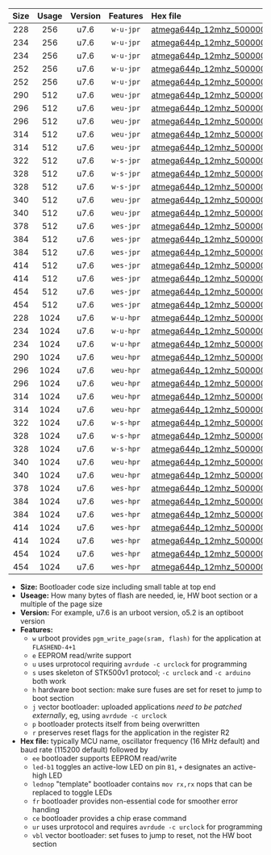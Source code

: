 |Size|Usage|Version|Features|Hex file|
|:-:|:-:|:-:|:-:|:--|
|228|256|u7.6|`w-u-jpr`|[atmega644p_12mhz_500000bps_ur_vbl.hex](https://raw.githubusercontent.com/stefanrueger/urboot/main/atmega644p_12mhz_500000bps_ur_vbl.hex)|
|234|256|u7.6|`w-u-jpr`|[atmega644p_12mhz_500000bps_led+b0_ur_vbl.hex](https://raw.githubusercontent.com/stefanrueger/urboot/main/atmega644p_12mhz_500000bps_led+b0_ur_vbl.hex)|
|234|256|u7.6|`w-u-jpr`|[atmega644p_12mhz_500000bps_lednop_ur_vbl.hex](https://raw.githubusercontent.com/stefanrueger/urboot/main/atmega644p_12mhz_500000bps_lednop_ur_vbl.hex)|
|252|256|u7.6|`w-u-jpr`|[atmega644p_12mhz_500000bps_led+b0_fr_ur_vbl.hex](https://raw.githubusercontent.com/stefanrueger/urboot/main/atmega644p_12mhz_500000bps_led+b0_fr_ur_vbl.hex)|
|252|256|u7.6|`w-u-jpr`|[atmega644p_12mhz_500000bps_lednop_fr_ur_vbl.hex](https://raw.githubusercontent.com/stefanrueger/urboot/main/atmega644p_12mhz_500000bps_lednop_fr_ur_vbl.hex)|
|290|512|u7.6|`weu-jpr`|[atmega644p_12mhz_500000bps_ee_ur_vbl.hex](https://raw.githubusercontent.com/stefanrueger/urboot/main/atmega644p_12mhz_500000bps_ee_ur_vbl.hex)|
|296|512|u7.6|`weu-jpr`|[atmega644p_12mhz_500000bps_ee_led+b0_ur_vbl.hex](https://raw.githubusercontent.com/stefanrueger/urboot/main/atmega644p_12mhz_500000bps_ee_led+b0_ur_vbl.hex)|
|296|512|u7.6|`weu-jpr`|[atmega644p_12mhz_500000bps_ee_lednop_ur_vbl.hex](https://raw.githubusercontent.com/stefanrueger/urboot/main/atmega644p_12mhz_500000bps_ee_lednop_ur_vbl.hex)|
|314|512|u7.6|`weu-jpr`|[atmega644p_12mhz_500000bps_ee_led+b0_fr_ur_vbl.hex](https://raw.githubusercontent.com/stefanrueger/urboot/main/atmega644p_12mhz_500000bps_ee_led+b0_fr_ur_vbl.hex)|
|314|512|u7.6|`weu-jpr`|[atmega644p_12mhz_500000bps_ee_lednop_fr_ur_vbl.hex](https://raw.githubusercontent.com/stefanrueger/urboot/main/atmega644p_12mhz_500000bps_ee_lednop_fr_ur_vbl.hex)|
|322|512|u7.6|`w-s-jpr`|[atmega644p_12mhz_500000bps_vbl.hex](https://raw.githubusercontent.com/stefanrueger/urboot/main/atmega644p_12mhz_500000bps_vbl.hex)|
|328|512|u7.6|`w-s-jpr`|[atmega644p_12mhz_500000bps_led+b0_vbl.hex](https://raw.githubusercontent.com/stefanrueger/urboot/main/atmega644p_12mhz_500000bps_led+b0_vbl.hex)|
|328|512|u7.6|`w-s-jpr`|[atmega644p_12mhz_500000bps_lednop_vbl.hex](https://raw.githubusercontent.com/stefanrueger/urboot/main/atmega644p_12mhz_500000bps_lednop_vbl.hex)|
|340|512|u7.6|`weu-jpr`|[atmega644p_12mhz_500000bps_ee_led+b0_fr_ce_ur_vbl.hex](https://raw.githubusercontent.com/stefanrueger/urboot/main/atmega644p_12mhz_500000bps_ee_led+b0_fr_ce_ur_vbl.hex)|
|340|512|u7.6|`weu-jpr`|[atmega644p_12mhz_500000bps_ee_lednop_fr_ce_ur_vbl.hex](https://raw.githubusercontent.com/stefanrueger/urboot/main/atmega644p_12mhz_500000bps_ee_lednop_fr_ce_ur_vbl.hex)|
|378|512|u7.6|`wes-jpr`|[atmega644p_12mhz_500000bps_ee_vbl.hex](https://raw.githubusercontent.com/stefanrueger/urboot/main/atmega644p_12mhz_500000bps_ee_vbl.hex)|
|384|512|u7.6|`wes-jpr`|[atmega644p_12mhz_500000bps_ee_led+b0_vbl.hex](https://raw.githubusercontent.com/stefanrueger/urboot/main/atmega644p_12mhz_500000bps_ee_led+b0_vbl.hex)|
|384|512|u7.6|`wes-jpr`|[atmega644p_12mhz_500000bps_ee_lednop_vbl.hex](https://raw.githubusercontent.com/stefanrueger/urboot/main/atmega644p_12mhz_500000bps_ee_lednop_vbl.hex)|
|414|512|u7.6|`wes-jpr`|[atmega644p_12mhz_500000bps_ee_led+b0_fr_vbl.hex](https://raw.githubusercontent.com/stefanrueger/urboot/main/atmega644p_12mhz_500000bps_ee_led+b0_fr_vbl.hex)|
|414|512|u7.6|`wes-jpr`|[atmega644p_12mhz_500000bps_ee_lednop_fr_vbl.hex](https://raw.githubusercontent.com/stefanrueger/urboot/main/atmega644p_12mhz_500000bps_ee_lednop_fr_vbl.hex)|
|454|512|u7.6|`wes-jpr`|[atmega644p_12mhz_500000bps_ee_led+b0_fr_ce_vbl.hex](https://raw.githubusercontent.com/stefanrueger/urboot/main/atmega644p_12mhz_500000bps_ee_led+b0_fr_ce_vbl.hex)|
|454|512|u7.6|`wes-jpr`|[atmega644p_12mhz_500000bps_ee_lednop_fr_ce_vbl.hex](https://raw.githubusercontent.com/stefanrueger/urboot/main/atmega644p_12mhz_500000bps_ee_lednop_fr_ce_vbl.hex)|
|228|1024|u7.6|`w-u-hpr`|[atmega644p_12mhz_500000bps_ur.hex](https://raw.githubusercontent.com/stefanrueger/urboot/main/atmega644p_12mhz_500000bps_ur.hex)|
|234|1024|u7.6|`w-u-hpr`|[atmega644p_12mhz_500000bps_led+b0_ur.hex](https://raw.githubusercontent.com/stefanrueger/urboot/main/atmega644p_12mhz_500000bps_led+b0_ur.hex)|
|234|1024|u7.6|`w-u-hpr`|[atmega644p_12mhz_500000bps_lednop_ur.hex](https://raw.githubusercontent.com/stefanrueger/urboot/main/atmega644p_12mhz_500000bps_lednop_ur.hex)|
|290|1024|u7.6|`weu-hpr`|[atmega644p_12mhz_500000bps_ee_ur.hex](https://raw.githubusercontent.com/stefanrueger/urboot/main/atmega644p_12mhz_500000bps_ee_ur.hex)|
|296|1024|u7.6|`weu-hpr`|[atmega644p_12mhz_500000bps_ee_led+b0_ur.hex](https://raw.githubusercontent.com/stefanrueger/urboot/main/atmega644p_12mhz_500000bps_ee_led+b0_ur.hex)|
|296|1024|u7.6|`weu-hpr`|[atmega644p_12mhz_500000bps_ee_lednop_ur.hex](https://raw.githubusercontent.com/stefanrueger/urboot/main/atmega644p_12mhz_500000bps_ee_lednop_ur.hex)|
|314|1024|u7.6|`weu-hpr`|[atmega644p_12mhz_500000bps_ee_led+b0_fr_ur.hex](https://raw.githubusercontent.com/stefanrueger/urboot/main/atmega644p_12mhz_500000bps_ee_led+b0_fr_ur.hex)|
|314|1024|u7.6|`weu-hpr`|[atmega644p_12mhz_500000bps_ee_lednop_fr_ur.hex](https://raw.githubusercontent.com/stefanrueger/urboot/main/atmega644p_12mhz_500000bps_ee_lednop_fr_ur.hex)|
|322|1024|u7.6|`w-s-hpr`|[atmega644p_12mhz_500000bps.hex](https://raw.githubusercontent.com/stefanrueger/urboot/main/atmega644p_12mhz_500000bps.hex)|
|328|1024|u7.6|`w-s-hpr`|[atmega644p_12mhz_500000bps_led+b0.hex](https://raw.githubusercontent.com/stefanrueger/urboot/main/atmega644p_12mhz_500000bps_led+b0.hex)|
|328|1024|u7.6|`w-s-hpr`|[atmega644p_12mhz_500000bps_lednop.hex](https://raw.githubusercontent.com/stefanrueger/urboot/main/atmega644p_12mhz_500000bps_lednop.hex)|
|340|1024|u7.6|`weu-hpr`|[atmega644p_12mhz_500000bps_ee_led+b0_fr_ce_ur.hex](https://raw.githubusercontent.com/stefanrueger/urboot/main/atmega644p_12mhz_500000bps_ee_led+b0_fr_ce_ur.hex)|
|340|1024|u7.6|`weu-hpr`|[atmega644p_12mhz_500000bps_ee_lednop_fr_ce_ur.hex](https://raw.githubusercontent.com/stefanrueger/urboot/main/atmega644p_12mhz_500000bps_ee_lednop_fr_ce_ur.hex)|
|378|1024|u7.6|`wes-hpr`|[atmega644p_12mhz_500000bps_ee.hex](https://raw.githubusercontent.com/stefanrueger/urboot/main/atmega644p_12mhz_500000bps_ee.hex)|
|384|1024|u7.6|`wes-hpr`|[atmega644p_12mhz_500000bps_ee_led+b0.hex](https://raw.githubusercontent.com/stefanrueger/urboot/main/atmega644p_12mhz_500000bps_ee_led+b0.hex)|
|384|1024|u7.6|`wes-hpr`|[atmega644p_12mhz_500000bps_ee_lednop.hex](https://raw.githubusercontent.com/stefanrueger/urboot/main/atmega644p_12mhz_500000bps_ee_lednop.hex)|
|414|1024|u7.6|`wes-hpr`|[atmega644p_12mhz_500000bps_ee_led+b0_fr.hex](https://raw.githubusercontent.com/stefanrueger/urboot/main/atmega644p_12mhz_500000bps_ee_led+b0_fr.hex)|
|414|1024|u7.6|`wes-hpr`|[atmega644p_12mhz_500000bps_ee_lednop_fr.hex](https://raw.githubusercontent.com/stefanrueger/urboot/main/atmega644p_12mhz_500000bps_ee_lednop_fr.hex)|
|454|1024|u7.6|`wes-hpr`|[atmega644p_12mhz_500000bps_ee_led+b0_fr_ce.hex](https://raw.githubusercontent.com/stefanrueger/urboot/main/atmega644p_12mhz_500000bps_ee_led+b0_fr_ce.hex)|
|454|1024|u7.6|`wes-hpr`|[atmega644p_12mhz_500000bps_ee_lednop_fr_ce.hex](https://raw.githubusercontent.com/stefanrueger/urboot/main/atmega644p_12mhz_500000bps_ee_lednop_fr_ce.hex)|

- **Size:** Bootloader code size including small table at top end
- **Useage:** How many bytes of flash are needed, ie, HW boot section or a multiple of the page size
- **Version:** For example, u7.6 is an urboot version, o5.2 is an optiboot version
- **Features:**
  + `w` urboot provides `pgm_write_page(sram, flash)` for the application at `FLASHEND-4+1`
  + `e` EEPROM read/write support
  + `u` uses urprotocol requiring `avrdude -c urclock` for programming
  + `s` uses skeleton of STK500v1 protocol; `-c urclock` and `-c arduino` both work
  + `h` hardware boot section: make sure fuses are set for reset to jump to boot section
  + `j` vector bootloader: uploaded applications *need to be patched externally*, eg, using `avrdude -c urclock`
  + `p` bootloader protects itself from being overwritten
  + `r` preserves reset flags for the application in the register R2
- **Hex file:** typically MCU name, oscillator frequency (16 MHz default) and baud rate (115200 default) followed by
  + `ee` bootloader supports EEPROM read/write
  + `led-b1` toggles an active-low LED on pin `B1`, `+` designates an active-high LED
  + `lednop` "template" bootloader contains `mov rx,rx` nops that can be replaced to toggle LEDs
  + `fr` bootloader provides non-essential code for smoother error handing
  + `ce` bootloader provides a chip erase command
  + `ur` uses urprotocol and requires `avrdude -c urclock` for programming
  + `vbl` vector bootloader: set fuses to jump to reset, not the HW boot section
